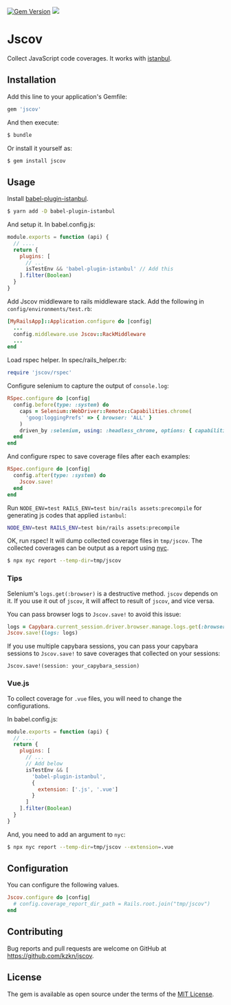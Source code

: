 [![Gem Version](https://badge.fury.io/rb/jscov.svg)](http://badge.fury.io/rb/jscov)
![](https://github.com/kzkn/jscov/workflows/CI/badge.svg)

# Jscov

Collect JavaScript code coverages. It works with [istanbul](https://istanbul.js.org/).

## Installation
Add this line to your application's Gemfile:

```ruby
gem 'jscov'
```

And then execute:
```bash
$ bundle
```

Or install it yourself as:
```bash
$ gem install jscov
```

## Usage

Install [babel-plugin-istanbul](https://github.com/istanbuljs/babel-plugin-istanbul).

```bash
$ yarn add -D babel-plugin-istanbul
```

And setup it. In babel.config.js:

```js
module.exports = function (api) {
  // ....
  return {
    plugins: [
      // ...
      isTestEnv && 'babel-plugin-istanbul' // Add this
    ].filter(Boolean)
  }
}
```

Add Jscov middleware to rails middleware stack. Add the following in `config/environments/test.rb`:

```ruby
[MyRailsApp]::Application.configure do |config|
  ...
  config.middleware.use Jscov::RackMiddleware
  ...
end
```

Load rspec helper. In spec/rails_helper.rb:

```ruby
require 'jscov/rspec'
```

Configure selenium to capture the output of `console.log`:

```ruby
RSpec.configure do |config|
  config.before(type: :system) do
    caps = Selenium::WebDriver::Remote::Capabilities.chrome(
      'goog:loggingPrefs' => { browser: 'ALL' }
    )
    driven_by :selenium, using: :headless_chrome, options: { capabilities: caps }
  end
end
```

And configure rspec to save coverage files after each examples:

```ruby
RSpec.configure do |config|
  config.after(type: :system) do
    Jscov.save!
  end
end
```

Run `NODE_ENV=test RAILS_ENV=test bin/rails assets:precompile` for generating js codes that applied `istanbul`:

```bash
NODE_ENV=test RAILS_ENV=test bin/rails assets:precompile
```

OK, run rspec! It will dump collected coverage files in `tmp/jscov`.
The collected coverages can be output as a report using [nyc](https://github.com/istanbuljs/nyc).

```bash
$ npx nyc report --temp-dir=tmp/jscov
```

### Tips

Selenium's `logs.get(:browser)` is a destructive method. `jscov` depends on it. If you use it out of `jscov`, it will affect to result of `jscov`, and vice versa.

You can pass browser logs to `Jscov.save!` to avoid this issue:

```ruby
logs = Capybara.current_session.driver.browser.manage.logs.get(:browser)
Jscov.save!(logs: logs)
```

If you use multiple capybara sessions, you can pass your capybara sessions to `Jscov.save!` to save coverages that collected on your sessions:

```
Jscov.save!(session: your_capybara_session)
```

### Vue.js

To collect coverage for `.vue` files, you will need to change the configurations.

In babel.config.js:

```js
module.exports = function (api) {
  // ....
  return {
    plugins: [
      // ...
      // Add below
      isTestEnv && [
        'babel-plugin-istanbul',
        {
          extension: ['.js', '.vue']
        }
      ]
    ].filter(Boolean)
  }
}
```

And, you need to add an argument to `nyc`:

```bash
$ npx nyc report --temp-dir=tmp/jscov --extension=.vue
```

## Configuration

You can configure the following values.

```ruby
Jscov.configure do |config|
  # config.coverage_report_dir_path = Rails.root.join("tmp/jscov")
end
```

## Contributing

Bug reports and pull requests are welcome on GitHub at https://github.com/kzkn/jscov.

## License
The gem is available as open source under the terms of the [MIT License](https://opensource.org/licenses/MIT).
